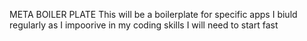 META BOILER PLATE 
This will be a boilerplate for specific apps I biuld regularly as I impoorive in my coding skills I will need to start fast
